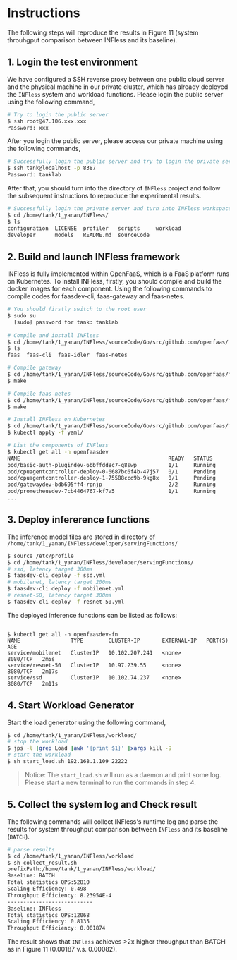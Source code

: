 
# Instructions
The following steps will reproduce the results in Figure 11 (system throuhgput comparison between INFless and its baseline).
## 1. Login the test environment
We have configured a SSH reverse proxy between one public cloud server and the physical machine in our private cluster, which has already deployed the `INFless` system and workload functions. Please login the public server using the following command,
```bash
# Try to login the public server
$ ssh root@47.106.xxx.xxx
Password: xxx
```
After you login the public server, please access our private machine using the following commands,

```bash
# Successfully login the public server and try to login the private server
$ ssh tank@localhost -p 8387
Password: tanklab
```
After that, you should turn into the directory of `INFless` project and follow the subsequent instructions to reproduce the experimental results.
```bash
# Successfully login the private server and turn into INFless workspace
$ cd /home/tank/1_yanan/INFless/ 
$ ls
configuration  LICENSE  profiler   scripts     workload
developer      models   README.md  sourceCode
```

## 2. Build and launch INFless framework
INFless is fully implemented within OpenFaaS, which is a FaaS platform runs on Kubernetes. To install INFless, firstly, you should compile and build the docker images for each component. Using the following commands to compile codes for faasdev-cli, faas-gateway and faas-netes.
```bash
# You should firstly switch to the root user
$ sudo su
  [sudo] password for tank: tanklab
  
# Compile and install INFless
$ cd /home/tank/1_yanan/INFless/sourceCode/Go/src/github.com/openfaas/
$ ls
faas  faas-cli  faas-idler  faas-netes

# Compile gateway
$ cd /home/tank/1_yanan/INFless/sourceCode/Go/src/github.com/openfaas/faas/gateway
$ make

# Compile faas-netes
$ cd /home/tank/1_yanan/INFless/sourceCode/Go/src/github.com/openfaas/faas-netes
$ make

# Install INFless on Kubernetes
$ cd /home/tank/1_yanan/INFless/sourceCode/Go/src/github.com/openfaas/faas-netes
$ kubectl apply -f yaml/

# List the components of INFless
$ kubectl get all -n openfaasdev 
NAME                                               READY   STATUS             RESTARTS   AGE
pod/basic-auth-plugindev-6bbffdd8c7-q8swp          1/1     Running            0          13h
pod/cpuagentcontroller-deploy-0-6687bc6f4b-47j57   0/1     Pending            0          13h
pod/cpuagentcontroller-deploy-1-75588ccd9b-9kg8x   0/1     Pending            0          13h
pod/gatewaydev-bdb695ff4-rpnjp                     2/2     Running            0          13h
pod/prometheusdev-7cb4464767-kf7v5                 1/1     Running            0          13h
...
```
## 3. Deploy infererence functions
The inference model files are stored in directory of `/home/tank/1_yanan/INFless/developer/servingFunctions/`
```bash
$ source /etc/profile
$ cd /home/tank/1_yanan/INFless/developer/servingFunctions/
# ssd, latency target 300ms
$ faasdev-cli deploy -f ssd.yml
# mobilenet, latency target 200ms
$ faasdev-cli deploy -f mobilenet.yml
# resnet-50, latency target 300ms
$ faasdev-cli deploy -f resnet-50.yml
```
The deployed inference functions can be listed as follows:
```

$ kubectl get all -n openfaasdev-fn
NAME                TYPE        CLUSTER-IP       EXTERNAL-IP   PORT(S)    AGE
service/mobilenet   ClusterIP   10.102.207.241   <none>        8080/TCP   2m5s
service/resnet-50   ClusterIP   10.97.239.55     <none>        8080/TCP   2m17s
service/ssd         ClusterIP   10.102.74.237    <none>        8080/TCP   2m11s
```
  
## 4. Start Workload Generator
Start the load generator using the following command,

```bash
$ cd /home/tank/1_yanan/INFless/workload/
# stop the workload 
$ jps -l |grep Load |awk '{print $1}' |xargs kill -9
# start the workload
$ sh start_load.sh 192.168.1.109 22222
```
> Notice: The `start_load.sh` will run as a daemon and print some log. Please start a new terminal to run the commands in step 4.

## 5. Collect the system log and Check result

The following commands will collect INFless's runtime log and parse the results for system throughput comparison between `INFless` and its baseline (`BATCH`). 
```bash
# parse results 
$ cd /home/tank/1_yanan/INFless/workload
$ sh collect_result.sh
prefixPath:/home/tank/1_yanan/INFless/workload/
Baseline: BATCH
Total statistics QPS:52810
Scaling Efficiency: 0.498
Throughput Efficiency: 8.23954E-4
---------------------------
Baseline: INFless
Total statistics QPS:12068
Scaling Efficiency: 0.8135
Throughput Efficiency: 0.001874
```

The result shows that `INFless` achieves >2x higher throughput than BATCH as in Figure 11 (0.00187 v.s. 0.00082).